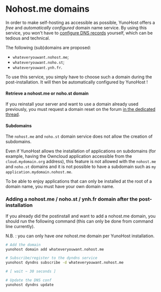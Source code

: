 # Nohost.me domains

In order to make self-hosting as accessible as possible, YunoHost offers a *free*
and *automatically configured* domain name service. By using this service, you
won't have to [configure DNS records](/dns_config) yourself, which
can be tedious and technical.

The following (sub)domains are proposed:
- `whateveryouwant.nohost.me`;
- `whateveryouwant.noho.st`;
- `whateveryouwant.ynh.fr`.

To use this service, you simply have to choose such a domain during the 
post-installation. It will then be automatically configured by YunoHost !

#### Retrieve a nohost.me or noho.st domain

If you reinstall your server and want to use a domain already used previously,
you must request a domain reset on the forum 
[in the dedicated thread](https://forum.yunohost.org/t/nohost-domain-recovery/442).

#### Subdomains

The `nohost.me` and `noho.st` domain service does not allow the creation of
subdomains.

Even if YunoHost allows the installation of applications on subdomains (for
example, having the Owncloud application accessible from the
`cloud.mydomain.org` address), this feature is not allowed with the `nohost.me`
and `noho.st` domains and it is not possible to have a subdomain such as `my
application.mydomain.nohost.me`.

To be able to enjoy applications that can only be installed at the root of a
domain name, you must have your own domain name.

### Adding a nohost.me / noho.st / ynh.fr domain after the post-installation

If you already did the postinstall and want to add a nohost.me domain, you
should run the following command (this can only be done from command line
currently).

N.B. : you can only have *one* nohost.me domain per YunoHost installation.

```bash
# Add the domain
yunohost domain add whateveryouwant.nohost.me

# Subscribe/register to the dyndns service
yunohost dyndns subscribe -d whateveryouwant.nohost.me

# [ wait ~ 30 seconds ]

# Update the DNS conf
yunohost dyndns update
```
